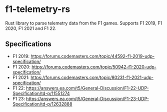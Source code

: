 # f1-telemetry-rs

Rust library to parse telemetry data from the F1 games. Supports F1 2019, F1 2020, F1 2021 and F1 22.

## Specifications
* F1 2019: https://forums.codemasters.com/topic/44592-f1-2019-udp-specification/
* F1 2020: https://forums.codemasters.com/topic/50942-f1-2020-udp-specification/
* F1 2021: https://forums.codemasters.com/topic/80231-f1-2021-udp-specification/
* F1 22: https://answers.ea.com/t5/General-Discussion/F1-22-UDP-Specification/td-p/11551274
* F1 23: https://answers.ea.com/t5/General-Discussion/F1-23-UDP-Specification/td-p/12632888